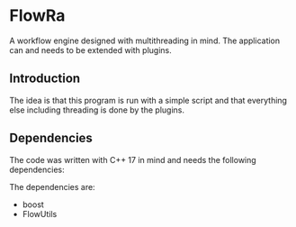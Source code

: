 # FlowRa
A workflow engine designed with multithreading in mind. The application can and needs to be extended with plugins. 

## Introduction
The idea is that this program is run with a simple script and that everything else including threading is done by the plugins. 

## Dependencies
The code was written with C++ 17 in mind and needs the following dependencies:

The dependencies are:
- boost
- FlowUtils

